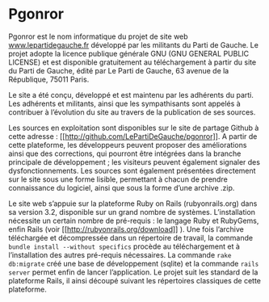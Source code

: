 # Pgonror

Pgonror est le nom informatique du projet de site web www.lepartidegauche.fr développé par les militants du Parti de Gauche. Le projet adopte la licence publique générale GNU (GNU GENERAL PUBLIC LICENSE) et est disponible gratuitement au téléchargement à partir du site du Parti de Gauche, édité par Le Parti de Gauche, 63 avenue de la République, 75011 Paris.

Le site a été conçu, développé et est maintenu par les adhérents du parti. Les adhérents et militants, ainsi que les sympathisants sont appelés à contribuer à l’évolution du site au travers de la publication de ses sources.

Les sources en exploitation sont disponibles sur le site de partage Github à cette adresse : [[http://github.com/LePartiDeGauche/pgonror]]. A partir de cette plateforme, les développeurs peuvent proposer des améliorations ainsi que des corrections, qui pourront être intégrées dans la branche principale de développement ; les visiteurs peuvent également signaler des dysfonctionnements. Les sources sont également présentées directement sur le site sous une forme lisible, permettant à chacun de prendre connaissance du logiciel, ainsi que sous la forme d’une archive .zip.

Le site web s’appuie sur la plateforme Ruby on Rails (rubyonrails.org) dans sa version 3.2, disponible sur un grand nombre de systèmes. L’installation nécessite un certain nombre de pré-requis : le langage Ruby et RubyGems, enfin Rails (voir [[http://rubyonrails.org/download]] ). Une fois l’archive téléchargée et décompressée dans un répertoire de travail, la commande `bundle install --without specifics` procède au téléchargement et à l’installation des autres pré-requis nécessaires. 
La commande `rake db:migrate` créé une base de développement (sqlite) et la commande `rails server` permet enfin de lancer l’application. Le projet suit les standard de la plateforme Rails, il ainsi découpé suivant les répertoires classiques de cette plateforme.
